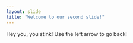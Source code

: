 ```yaml
---
layout: slide
title: "Welcome to our second slide!"
---
```

Hey you, you stink!
Use the left arrow to go back!
